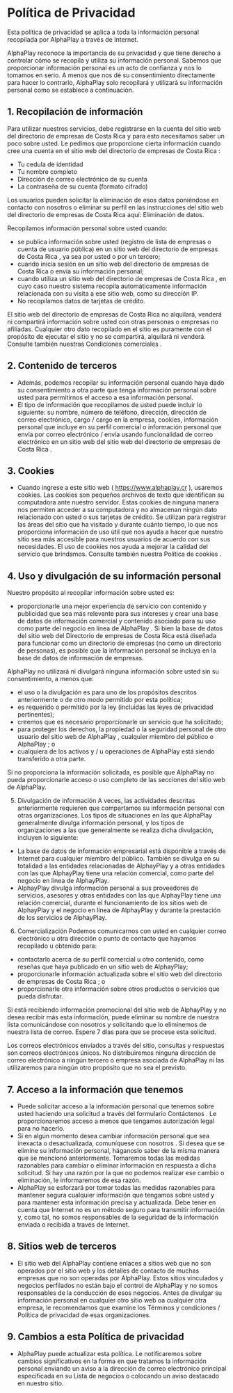 # Política de Privacidad
Esta política de privacidad se aplica a toda la información personal recopilada por AlphaPlay a través de Internet.

AlphaPlay reconoce la importancia de su privacidad y que tiene derecho a controlar cómo se recopila y utiliza su información personal. Sabemos que proporcionar información personal es un acto de confianza y nos lo tomamos en serio. A menos que nos dé su consentimiento directamente para hacer lo contrario, AlphaPlay solo recopilará y utilizará su información personal como se establece a continuación.

## 1. Recopilación de información
Para utilizar nuestros servicios, debe registrarse en la cuenta del sitio web del directorio de empresas de Costa Rica y para esto necesitamos saber un poco sobre usted. Le pedimos que proporcione cierta información cuando cree una cuenta en el sitio web del directorio de empresas de Costa Rica :

* Tu cedula de identidad
* Tu nombre completo
* Dirección de correo electrónico de su cuenta
* La contraseña de su cuenta (formato cifrado)

Los usuarios pueden solicitar la eliminación de esos datos poniéndose en contacto con nosotros o eliminar su perfil en las instrucciones del sitio web del directorio de empresas de Costa Rica aquí: Eliminación de datos.

Recopilamos información personal sobre usted cuando:
* se publica información sobre usted (registro de lista de empresas o cuenta de usuario pública) en un sitio web del directorio de empresas de Costa Rica , ya sea por usted o por un tercero;
* cuando inicia sesión en un sitio web del directorio de empresas de Costa Rica o envía su información personal;
* cuando utiliza un sitio web del directorio de empresas de Costa Rica , en cuyo caso nuestro sistema recopila automáticamente información relacionada con su visita a ese sitio web, como su dirección IP.
* No recopilamos datos de tarjetas de crédito.

El sitio web del directorio de empresas de Costa Rica no alquilará, venderá ni compartirá información sobre usted con otras personas o empresas no afiliadas. Cualquier otro dato recopilado en el sitio es puramente con el propósito de ejecutar el sitio y no se compartirá, alquilará ni venderá. Consulte también nuestras Condiciones comerciales .


## 2. Contenido de terceros
* Además, podemos recopilar su información personal cuando haya dado su consentimiento a otra parte que tenga información personal sobre usted para permitirnos el acceso a esa información personal.
* El tipo de información que recopilamos de usted puede incluir lo siguiente: su nombre, número de teléfono, dirección, dirección de correo electrónico, cargo / cargo en la empresa, cookies, información personal que incluye en su perfil comercial o información personal que envía por correo electrónico / envía usando funcionalidad de correo electrónico en un sitio web del sitio web del directorio de empresas de Costa Rica .

## 3. Cookies
* Cuando ingrese a este sitio web ( https://www.alphaplay.cr ), usaremos cookies. Las cookies son pequeños archivos de texto que identifican su computadora ante nuestro servidor. Estas cookies de ninguna manera nos permiten acceder a su computadora y no almacenan ningún dato relacionado con usted o sus tarjetas de crédito. Se utilizan para registrar las áreas del sitio que ha visitado y durante cuánto tiempo, lo que nos proporciona información de uso útil que nos ayuda a hacer que nuestro sitio sea más accesible para nuestros usuarios de acuerdo con sus necesidades. El uso de cookies nos ayuda a mejorar la calidad del servicio que brindamos. Consulte también nuestra Política de cookies .

## 4. Uso y divulgación de su información personal
Nuestro propósito al recopilar información sobre usted es:

* proporcionarle una mejor experiencia de servicio con contenido y publicidad que sea más relevante para sus intereses y crear una base de datos de información comercial y contenido asociado para su uso como parte del negocio en línea de AlphaPlay . Si bien la base de datos del sitio web del Directorio de empresas de Costa Rica está diseñada para funcionar como un directorio de empresas (no como un directorio de personas), es posible que la información personal se incluya en la base de datos de información de empresas.

AlphaPlay no utilizará ni divulgará ninguna información sobre usted sin su consentimiento, a menos que:

* el uso o la divulgación es para uno de los propósitos descritos anteriormente o de otro modo permitido por esta política; 
* es requerido o permitido por la ley (incluidas las leyes de privacidad pertinentes);
* creemos que es necesario proporcionarle un servicio que ha solicitado;
* para proteger los derechos, la propiedad o la seguridad personal de otro usuario del sitio web de AlphaPlay , cualquier miembro del público o AlphaPlay ; o
* cualquiera de los activos y / u operaciones de AlphaPlay está siendo transferido a otra parte.

Si no proporciona la información solicitada, es posible que AlphaPlay no pueda proporcionarle acceso o uso completo de las secciones del sitio web de AlphaPlay.


5. Divulgación de información
A veces, las actividades descritas anteriormente requieren que compartamos su información personal con otras organizaciones. Los tipos de situaciones en las que AlphaPlay generalmente divulga información personal, y los tipos de organizaciones a las que generalmente se realiza dicha divulgación, incluyen lo siguiente:

* La base de datos de información empresarial está disponible a través de Internet para cualquier miembro del público. También se divulga en su totalidad a las entidades relacionadas de AlphayPlay y a otras entidades con las que AlphayPlay tiene una relación comercial, como parte del negocio en línea de AlphayPlay.
* AlphayPlay divulga información personal a sus proveedores de servicios, asesores y otras entidades con las que AlphayPlay tiene una relación comercial, durante el funcionamiento de los sitios web de AlphayPlay y el negocio en línea de AlphayPlay y durante la prestación de los servicios de AlphayPlay.

6. Comercialización
Podemos comunicarnos con usted en cualquier correo electrónico u otra dirección o punto de contacto que hayamos recopilado u obtenido para:

* contactarlo acerca de su perfil comercial u otro contenido, como reseñas que haya publicado en un sitio web de  AlphayPlay;
* proporcionarle información actualizada sobre el sitio web del directorio de empresas de Costa Rica ; o
* proporcionarle otra información sobre otros productos o servicios que pueda disfrutar.

Si está recibiendo información promocional del sitio web de AlphayPlay y no desea recibir más esta información, puede eliminar su nombre de nuestra lista comunicándose con nosotros y solicitando que lo eliminemos de nuestra lista de correo. Espere 7 días para que se procese esta solicitud.

Los correos electrónicos enviados a través del sitio, consultas y respuestas son correos electrónicos únicos. No distribuiremos ninguna dirección de correo electrónico a ningún tercero o empresa asociada de AlphaPlay ni las utilizaremos para ningún otro propósito que no sea el previsto.


## 7. Acceso a la información que tenemos
* Puede solicitar acceso a la información personal que tenemos sobre usted haciendo una solicitud a través del formulario Contáctenos . Le proporcionaremos acceso a menos que tengamos autorización legal para no hacerlo.
* Si en algún momento desea cambiar información personal que sea inexacta o desactualizada, comuníquese con nosotros . Si desea que se elimine su información personal, háganoslo saber de la misma manera que se mencionó anteriormente. Tomaremos todas las medidas razonables para cambiar o eliminar información en respuesta a dicha solicitud. Si hay una razón por la que no podemos realizar ese cambio o eliminación, le informaremos de esa razón.
* AlphaPlay se esforzará por tomar todas las medidas razonables para mantener segura cualquier información que tengamos sobre usted y para mantener esta información precisa y actualizada. Debe tener en cuenta que Internet no es un método seguro para transmitir información y, como tal, no somos responsables de la seguridad de la información enviada o recibida a través de Internet.

## 8. Sitios web de terceros
* El sitio web del AlphaPlay contiene enlaces a sitios web que no son operados por el sitio web y los detalles de contacto de muchas empresas que no son operadas por AlphaPlay. Estos sitios vinculados y negocios perfilados no están bajo el control de AlphaPlay y no somos responsables de la conducción de esos negocios. Antes de divulgar su información personal en cualquier otro sitio web oa cualquier otra empresa, le recomendamos que examine los Términos y condiciones / Política de privacidad de esas organizaciones.

## 9. Cambios a esta Política de privacidad
* AlphaPlay puede actualizar esta política. Le notificaremos sobre cambios significativos en la forma en que tratamos la información personal enviando un aviso a la dirección de correo electrónico principal especificada en su Lista de negocios o colocando un aviso destacado en nuestro sitio.